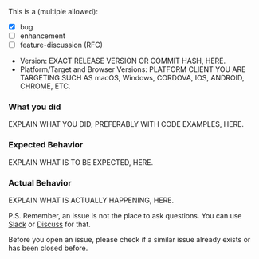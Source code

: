 This is a (multiple allowed):
* [x] bug
* [ ] enhancement
* [ ] feature-discussion (RFC)

* Version: EXACT RELEASE VERSION OR COMMIT HASH, HERE.
* Platform/Target and Browser Versions: PLATFORM CLIENT YOU ARE TARGETING SUCH AS macOS, Windows, CORDOVA, IOS, ANDROID, CHROME, ETC.

### What you did
EXPLAIN WHAT YOU DID, PREFERABLY WITH CODE EXAMPLES, HERE.

### Expected Behavior
EXPLAIN WHAT IS TO BE EXPECTED, HERE.

### Actual Behavior
EXPLAIN WHAT IS ACTUALLY HAPPENING, HERE.

P.S. Remember, an issue is not the place to ask questions. You can use [Slack](http://slack.neos.io) or [Discuss](https://discuss.neos.io) for that.

Before you open an issue, please check if a similar issue already exists or has been closed before.
